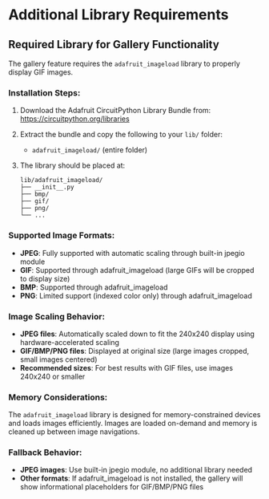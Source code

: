 # Additional Library Requirements

## Required Library for Gallery Functionality

The gallery feature requires the `adafruit_imageload` library to properly display GIF images.

### Installation Steps:

1. Download the Adafruit CircuitPython Library Bundle from:
   https://circuitpython.org/libraries

2. Extract the bundle and copy the following to your `lib/` folder:
   - `adafruit_imageload/` (entire folder)

3. The library should be placed at:
   ```
   lib/adafruit_imageload/
   ├── __init__.py
   ├── bmp/
   ├── gif/
   ├── png/
   └── ...
   ```

### Supported Image Formats:

- **JPEG**: Fully supported with automatic scaling through built-in jpegio module
- **GIF**: Supported through adafruit_imageload (large GIFs will be cropped to display size)
- **BMP**: Supported through adafruit_imageload 
- **PNG**: Limited support (indexed color only) through adafruit_imageload

### Image Scaling Behavior:

- **JPEG files**: Automatically scaled down to fit the 240x240 display using hardware-accelerated scaling
- **GIF/BMP/PNG files**: Displayed at original size (large images cropped, small images centered)
- **Recommended sizes**: For best results with GIF files, use images 240x240 or smaller

### Memory Considerations:

The `adafruit_imageload` library is designed for memory-constrained devices and loads images efficiently. Images are loaded on-demand and memory is cleaned up between image navigations.

### Fallback Behavior:

- **JPEG images**: Use built-in jpegio module, no additional library needed
- **Other formats**: If adafruit_imageload is not installed, the gallery will show informational placeholders for GIF/BMP/PNG files